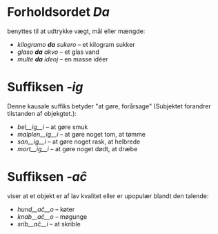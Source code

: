 # Forholdsordet *Da*

benyttes til at udtrykke vægt, mål eller mængde:

- *kilogramo __da__ sukero* – et kilogram sukker
- *glaso __da__ akvo* – et glas vand
- *multe __da__ ideoj* – en masse idéer

# Suffiksen *-ig*

Denne kausale suffiks betyder "at gøre, forårsage" (Subjektet forandrer tilstanden af objekgtet.):

- *bel__ig__i* – at gøre smuk
- *malplen__ig__i* – at gøre noget tom, at tømme
- *san__ig__i* – at gøre noget rask, at helbrede
- *mort__ig__i* – at gøre noget dødt, at dræbe

# Suffiksen *-aĉ*

viser at et objekt er af lav kvalitet eller er upopulær blandt den talende:

- *hund__aĉ__o* – køter
- *knab__aĉ__o* – møgunge
- *srib__aĉ__i* – at skrible
 
